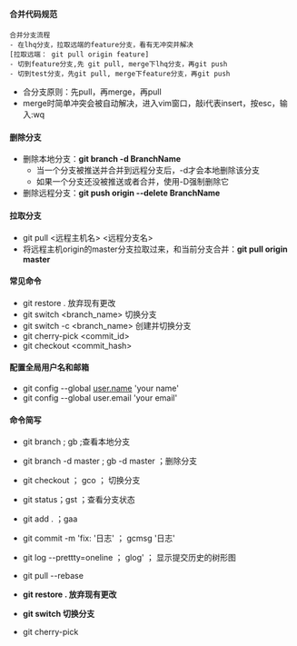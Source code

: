 #### 合并代码规范

```text
合并分支流程
- 在lhq分支，拉取远端的feature分支，看有无冲突并解决
[拉取远端： git pull origin feature]
- 切到feature分支,先 git pull, merge下lhq分支，再git push
- 切到test分支，先git pull, merge下feature分支，再git push
```

- 合分支原则：先pull，再merge，再pull
- merge时简单冲突会被自动解决，进入vim窗口，敲i代表insert，按esc，输入:wq





#### 删除分支

- 删除本地分支：**git branch -d BranchName**
  - 当一个分支被推送并合并到远程分支后，-d才会本地删除该分支
  - 如果一个分支还没被推送或者合并，使用-D强制删除它
- 删除远程分支：**git push origin --delete BranchName**





#### 拉取分支

- git pull <远程主机名> <远程分支名>
- 将远程主机origin的master分支拉取过来，和当前分支合并：**git pull origin master**





#### 常见命令

- git restore . 放弃现有更改
- git switch <branch_name> 切换分支
- git switch -c <branch_name> 创建并切换分支
- git cherry-pick <commit_id>
- git checkout <commit_hash>















#### 配置全局用户名和邮箱

- git config --global [user.name](http://user.name/)  'your name'
- git config --global user.email  'your email'





#### 命令简写

- git branch ; gb ;查看本地分支
- git branch -d master ; gb -d master ；删除分支
- git checkout ； gco ； 切换分支
- git status；gst ；查看分支状态
- git add . ；gaa
- git commit -m 'fix: '日志' ； gcmsg '日志'
- git log --prettty=oneline ； glog' ； 显示提交历史的树形图

- git pull --rebase
- **git restore . 放弃现有更改**
- **git switch <branch> 切换分支**
- git cherry-pick <commit-id>

